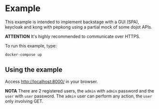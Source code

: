 # Example

This example is intended to implement backstage with a GUI (SPA), keycloak and kong with pepkong using a partial mock of some dojot APIs.

__ATTENTION__ It's highly recommended to communicate over HTTPS.

To run this example, type:

```sh
docker-compose up
```

## Using the example

Access [http://localhost:8000/](http://localhost:8000/) in your browser.

__NOTA__ There are 2 registered users, the `admin` with `admin` password and the `user` with `user` password. The `admin` user can perform any action, the  `user` only involving GET.

